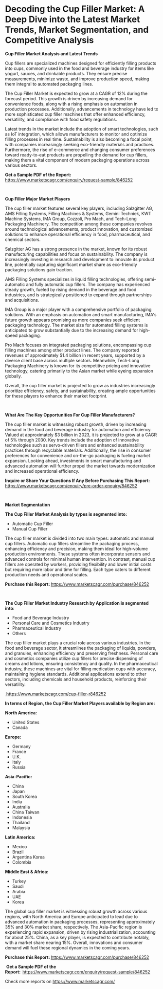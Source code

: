 <p><h1>Decoding the Cup Filler Market: A Deep Dive into the Latest Market Trends, Market Segmentation, and Competitive Analysis</h1></p><p><strong>Cup Filler Market Analysis and Latest Trends</strong></p>
<p><p>Cup fillers are specialized machines designed for efficiently filling products into cups, commonly used in the food and beverage industry for items like yogurt, sauces, and drinkable products. They ensure precise measurements, minimize waste, and improve production speed, making them integral to automated packaging lines.</p><p>The Cup Filler Market is expected to grow at a CAGR of 12% during the forecast period. This growth is driven by increasing demand for convenience foods, along with a rising emphasis on automation in production processes. Additionally, advancements in technology have led to more sophisticated cup filler machines that offer enhanced efficiency, versatility, and compliance with food safety regulations.</p><p>Latest trends in the market include the adoption of smart technologies, such as IoT integration, which allows manufacturers to monitor and optimize filling processes in real time. Sustainability is also becoming a focal point, with companies increasingly seeking eco-friendly materials and practices. Furthermore, the rise of e-commerce and changing consumer preferences toward ready-to-eat products are propelling the demand for cup fillers, making them a vital component of modern packaging operations across various sectors.</p></p>
<p><strong>Get a Sample PDF of the Report:&nbsp;</strong> <a href="https://www.marketscagr.com/enquiry/request-sample/846252?utm_campaign=1909&utm_medium=2&utm_source=Github&utm_content=ia&utm_term=20022025&utm_id=cup-filler">https://www.marketscagr.com/enquiry/request-sample/846252</a></p>
<p>&nbsp;</p>
<p><strong>Cup Filler Major Market Players</strong></p>
<p><p>The cup filler market features several key players, including Salzgitter AG, AMS Filling Systems, Filling Machines & Systems, Gemini Techniek, KWT Machine Systems, IMA Group, Cozzoli, Pro Mach, and Tech-Long Packaging Machinery. The competition among these companies revolves around technological advancements, product innovation, and customized solutions to enhance operational efficiency in food, pharmaceutical, and chemical sectors.</p><p>Salzgitter AG has a strong presence in the market, known for its robust manufacturing capabilities and focus on sustainability. The company is increasingly investing in research and development to innovate its product line, potentially capturing significant market share as eco-friendly packaging solutions gain traction.</p><p>AMS Filling Systems specializes in liquid filling technologies, offering semi-automatic and fully automatic cup fillers. The company has experienced steady growth, fueled by rising demand in the beverage and food industries, and is strategically positioned to expand through partnerships and acquisitions.</p><p>IMA Group is a major player with a comprehensive portfolio of packaging solutions. With an emphasis on automation and smart manufacturing, IMA's future growth appears promising as more companies seek efficient packaging technology. The market size for automated filling systems is anticipated to grow substantially due to the increasing demand for high-speed packaging.</p><p>Pro Mach focuses on integrated packaging solutions, encompassing cup filling machines among other product lines. The company reported revenues of approximately $1.4 billion in recent years, supported by a diverse client base across multiple sectors. Meanwhile, Tech-Long Packaging Machinery is known for its competitive pricing and innovative technology, catering primarily to the Asian market while eyeing expansion globally.</p><p>Overall, the cup filler market is projected to grow as industries increasingly prioritize efficiency, safety, and sustainability, creating ample opportunities for these players to enhance their market footprint.</p></p>
<p>&nbsp;</p>
<p><strong>What Are The Key Opportunities For Cup Filler Manufacturers?</strong></p>
<p><p>The cup filler market is witnessing robust growth, driven by increasing demand in the food and beverage industry for automation and efficiency. Valued at approximately $3 billion in 2023, it is projected to grow at a CAGR of 5% through 2030. Key trends include the adoption of innovative technologies such as servo-driven fillers and enhanced sustainability practices through recyclable materials. Additionally, the rise in consumer preferences for convenience and on-the-go packaging is fueling market expansion. Looking ahead, investments in smart manufacturing and advanced automation will further propel the market towards modernization and increased operational efficiency.</p></p>
<p><strong>Inquire or Share Your Questions If Any Before Purchasing This Report:</strong> <a href="https://www.marketscagr.com/enquiry/pre-order-enquiry/846252?utm_campaign=1909&utm_medium=2&utm_source=Github&utm_content=ia&utm_term=20022025&utm_id=cup-filler">https://www.marketscagr.com/enquiry/pre-order-enquiry/846252</a></p>
<p>&nbsp;</p>
<p><strong>Market Segmentation</strong></p>
<p><strong>The Cup Filler Market Analysis by types is segmented into:</strong></p>
<p><ul><li>Automatic Cup Filler</li><li>Manual Cup Filler</li></ul></p>
<p><p>The cup filler market is divided into two main types: automatic and manual cup fillers. Automatic cup fillers streamline the packaging process, enhancing efficiency and precision, making them ideal for high-volume production environments. These systems often incorporate sensors and advanced controls for minimal human intervention. In contrast, manual cup fillers are operated by workers, providing flexibility and lower initial costs but requiring more labor and time for filling. Each type caters to different production needs and operational scales.</p></p>
<p><strong>Purchase this Report:&nbsp;</strong><a href="https://www.marketscagr.com/purchase/846252?utm_campaign=1909&utm_medium=2&utm_source=Github&utm_content=ia&utm_term=20022025&utm_id=cup-filler">https://www.marketscagr.com/purchase/846252</a></p>
<p>&nbsp;</p>
<p><strong>The Cup Filler Market Industry Research by Application is segmented into:</strong></p>
<p><ul><li>Food and Beverage Industry</li><li>Personal Care and Cosmetics Industry</li><li>Pharmaceutical Industry</li><li>Others</li></ul></p>
<p><p>The cup filler market plays a crucial role across various industries. In the food and beverage sector, it streamlines the packaging of liquids, powders, and granules, enhancing efficiency and preserving freshness. Personal care and cosmetics companies utilize cup fillers for precise dispensing of creams and lotions, ensuring consistency and quality. In the pharmaceutical industry, these machines are vital for filling medication cups with accuracy, maintaining hygiene standards. Additional applications extend to other sectors, including chemicals and household products, reinforcing their versatility.</p></p>
<p><a href="https://www.marketscagr.com/cup-filler-r846252?utm_campaign=1909&utm_medium=2&utm_source=Github&utm_content=ia&utm_term=20022025&utm_id=cup-filler">&nbsp;https://www.marketscagr.com/cup-filler-r846252</a></p>
<p><strong>In terms of Region, the Cup Filler Market Players available by Region are:</strong></p>
<p>
    <p> <strong> North America: </strong>
        <ul>
            <li>United States</li>
            <li>Canada</li>
        </ul>
        </p> 
    <p> <strong> Europe: </strong>
        <ul>
            <li>Germany</li>
            <li>France</li>
            <li>U.K.</li>
            <li>Italy</li>
            <li>Russia</li>
        </ul>
        </p> 
    <p> <strong> Asia-Pacific: </strong>
        <ul>
            <li>China</li>
            <li>Japan</li>
            <li>South Korea</li>
            <li>India</li>
            <li>Australia</li>
            <li>China Taiwan</li>
            <li>Indonesia</li>
            <li>Thailand</li>
            <li>Malaysia</li>
        </ul>
        </p> 
    <p> <strong> Latin America: </strong>
        <ul>
            <li>Mexico</li>
            <li>Brazil</li>
            <li>Argentina Korea</li>
            <li>Colombia</li>
        </ul>
        </p> 
    <p> <strong> Middle East & Africa: </strong>
        <ul>
            <li>Turkey</li>
            <li>Saudi</li>
            <li>Arabia</li>
            <li>UAE</li>
            <li>Korea</li>
        </ul>
    </p>
    </p>
<p><p>The global cup filler market is witnessing robust growth across various regions, with North America and Europe anticipated to lead due to advanced automation in packaging processes, representing approximately 35% and 30% market share, respectively. The Asia-Pacific region is experiencing rapid expansion, driven by rising industrialization, accounting for about 25%. China, as a key player, is expected to contribute notably, with a market share nearing 15%. Overall, innovations and consumer demand will fuel these regional dynamics in the coming years.</p></p>
<p><strong>Purchase this Report: </strong><a href="https://www.marketscagr.com/purchase/846252?utm_campaign=1909&utm_medium=2&utm_source=Github&utm_content=ia&utm_term=20022025&utm_id=cup-filler">https://www.marketscagr.com/purchase/846252</a></p>
<p>&nbsp;<strong>Get a Sample PDF of the Report:&nbsp;&nbsp;</strong><a href="https://www.marketscagr.com/enquiry/request-sample/846252?utm_campaign=1909&utm_medium=2&utm_source=Github&utm_content=ia&utm_term=20022025&utm_id=cup-filler">https://www.marketscagr.com/enquiry/request-sample/846252</a></p>
<p><strong></strong></p>
<p>Check more reports on <a href="https://www.marketscagr.com/?utm_campaign=1909&utm_medium=2&utm_source=Github&utm_content=ia&utm_term=20022025&utm_id=cup-filler">https://www.marketscagr.com/</a></p>